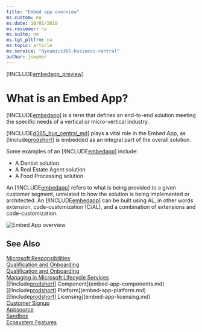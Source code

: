 ```yaml
---
title: "Embed app overview"
ms.custom: na
ms.date: 10/01/2019
ms.reviewer: na
ms.suite: na
ms.tgt_pltfrm: na
ms.topic: article
ms.service: "dynamics365-business-central"
author: jswymer
---
```

[!INCLUDE[embedapp_preview](../developer/includes/embedapp_preview.md)]

# What is an Embed App?  
 
[!INCLUDE[embedapp](../developer/includes/embedapp.md)] is a term that defines an end-to-end solution meeting the specific needs of a vertical or micro-vertical industry.  
 
[!INCLUDE[d365_bus_central_md](../developer/includes/d365_bus_central_md.md)] plays a vital role in the Embed App, as [!include[prodshort](../developer/includes/prodshort.md)] is embedded as an integral part of the overall solution.   
 
Some examples of an [!INCLUDE[embedapp](../developer/includes/embedapp.md)] include:  
-   A Dentist solution  
-   A Real Estate Agent solution 
-   A Food Processing solution  
 
An [!INCLUDE[embedapp](../developer/includes/embedapp.md)] refers to what is being provided to a given customer segment, unrelated to how the solution is being implemented or architected. An [!INCLUDE[embedapp](../developer/includes/embedapp.md)] can be built using AL, in other words extension, code-customization (C/AL), and a combination of extensions and code-customization.  

 ![Embed App overview](../media/embed_app_overview.png "Embed App overview")  

## See Also  
[Microsoft Responsibilities](embed-app-microsoft-responsibilities.md)   
[Qualification and Onboarding](embed-app-qualifications-onboarding.md)  
[Qualification and Onboarding](embed-app-qualifications-onboarding.md)  
[Managing in Microsoft Lifecycle Services](embed-app-lifecycle-services.md)  
[[!include[prodshort](../developer/includes/prodshort.md)] Component](embed-app-components.md)   
[[!include[prodshort](../developer/includes/prodshort.md)] Platform](embed-app-platform.md)  
[[!include[prodshort](../developer/includes/prodshort.md)] Licensing](embed-app-licensing.md)  
[Customer Signup](embed-app-customer-signup.md)  
[Appsource](embed-app-appsource.md)  
[Sandbox](embed-app-sandbox.md)  
[Ecosystem Features](embed-app-ecosystem.md)  
